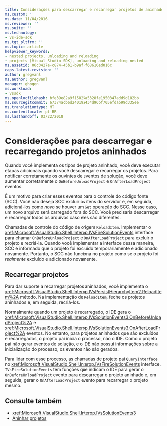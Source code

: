 ```yaml
---
title: Considerações para descarregar e recarregar projetos de aninhado | Microsoft Docs
ms.custom: ''
ms.date: 11/04/2016
ms.reviewer: ''
ms.suite: ''
ms.technology:
- vs-ide-sdk
ms.tgt_pltfrm: ''
ms.topic: article
helpviewer_keywords:
- nested projects, unloading and reloading
- projects [Visual Studio SDK], unloading and reloading nested
ms.assetid: 06c3427e-c874-45b1-b9af-f68610ed016c
caps.latest.revision: ''
author: gregvanl
ms.author: gregvanl
manager: ghogen
ms.workload:
- vssdk
ms.openlocfilehash: bfe39e82a9f15825a5328fe1950347add9d182bb
ms.sourcegitcommit: 67374acb6d24019a434d96bf705efdab99d335ee
ms.translationtype: MT
ms.contentlocale: pt-BR
ms.lasthandoff: 03/22/2018
---
```

# <a name="considerations-for-unloading-and-reloading-nested-projects"></a>Considerações para descarregar e recarregando projetos aninhados

Quando você implementa os tipos de projeto aninhado, você deve executar etapas adicionais quando você descarregar e recarregar os projetos. Para notificar corretamente os ouvintes de eventos de solução, você deve aumentar corretamente o `OnBeforeUnloadProject` e `OnAfterLoadProject` eventos.

É um motivo para criar esses eventos para o controle do código fonte (SCC). Você não deseja SCC excluir os itens do servidor e, em seguida, adicioná-los como *novo* se houver um `Get` operação do SCC. Nesse caso, um novo arquivo será carregado fora do SCC. Você precisaria descarregar e recarregar todos os arquivos caso eles são diferentes.

Chamadas de controle do código de origem `ReloadItem`. Implementar o <xref:Microsoft.VisualStudio.Shell.Interop.IVsFireSolutionEvents> interface para chamar `OnBeforeUnloadProject` e `OnAfterLoadProject` para excluir o projeto e recriá-la. Quando você implementar a interface dessa maneira, SCC é informado que o projeto foi excluído temporariamente e adicionado novamente. Portanto, o SCC não funciona no projeto como se o projeto foi *realmente* excluído e adicionado novamente.

## <a name="reloading-projects"></a>Recarregar projetos

Para dar suporte a recarregar projetos aninhados, você implementa o <xref:Microsoft.VisualStudio.Shell.Interop.IVsPersistHierarchyItem2.ReloadItem%2A> método. Na implementação de `ReloadItem`, feche os projetos aninhados e, em seguida, recriá-los.

Normalmente quando um projeto é recarregado, o IDE gera o <xref:Microsoft.VisualStudio.Shell.Interop.IVsSolutionEvents3.OnBeforeUnloadProject%2A> e <xref:Microsoft.VisualStudio.Shell.Interop.IVsSolutionEvents3.OnAfterLoadProject%2A> eventos. No entanto, para projetos aninhados que são excluídos e recarregados, o projeto pai inicia o processo, não o IDE. Como o projeto pai não gerar eventos de solução, e o IDE não possui informações sobre a inicialização do processo, os eventos não são gerados.

Para lidar com esse processo, as chamadas de projeto pai `QueryInterface` no <xref:Microsoft.VisualStudio.Shell.Interop.IVsFireSolutionEvents> interface. `IVsFireSolutionEvents` tem funções que indicam o IDE para gerar o `OnBeforeUnloadProject` evento para descarregar o projeto aninhado e, em seguida, gerar o `OnAfterLoadProject` evento para recarregar o projeto mesmo.

## <a name="see-also"></a>Consulte também

- <xref:Microsoft.VisualStudio.Shell.Interop.IVsSolutionEvents3>
- [Aninhar projetos](../../extensibility/internals/nesting-projects.md)